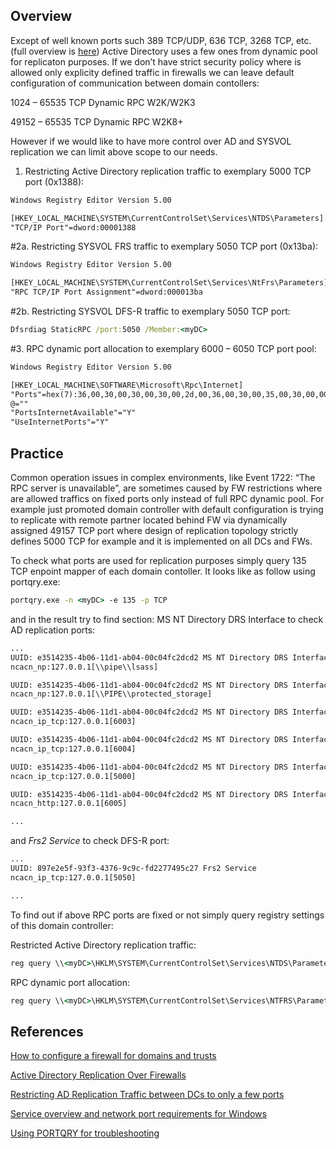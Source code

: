 ## Overview

Except of well known ports such 389 TCP/UDP, 636 TCP, 3268 TCP, etc. (full overview is [here](https://technet.microsoft.com/en-us/library/dd772723%28v=ws.10%29.aspx)) Active Directory uses a few ones from dynamic pool for replicaton purposes. If we don’t have strict security policy where is allowed only explicity defined traffic in firewalls we can leave default configuration of communication between domain contollers:

1024  – 65535 TCP Dynamic RPC W2K/W2K3

49152 – 65535 TCP Dynamic RPC W2K8+

However if we would like to have more control over AD and SYSVOL replication we can limit above scope to our needs.

1. Restricting Active Directory replication traffic to exemplary 5000 TCP port (0x1388):

```txt
Windows Registry Editor Version 5.00

[HKEY_LOCAL_MACHINE\SYSTEM\CurrentControlSet\Services\NTDS\Parameters]
"TCP/IP Port"=dword:00001388
```

#2a. Restricting SYSVOL FRS traffic to exemplary 5050 TCP port (0x13ba):

```txt
Windows Registry Editor Version 5.00

[HKEY_LOCAL_MACHINE\SYSTEM\CurrentControlSet\Services\NtFrs\Parameters]
"RPC TCP/IP Port Assignment"=dword:000013ba
```

#2b. Restricting SYSVOL DFS-R traffic to exemplary 5050 TCP port:

```cmd
Dfsrdiag StaticRPC /port:5050 /Member:<myDC>
```

#3. RPC dynamic port allocation to exemplary 6000 – 6050 TCP port pool:

```txt
Windows Registry Editor Version 5.00

[HKEY_LOCAL_MACHINE\SOFTWARE\Microsoft\Rpc\Internet]
"Ports"=hex(7):36,00,30,00,30,00,30,00,2d,00,36,00,30,00,35,00,30,00,00,00,00,00
@=""
"PortsInternetAvailable"="Y"
"UseInternetPorts"="Y"
```

## Practice

Common operation issues in complex environments, like Event 1722: “The RPC server is unavailable”, are sometimes caused by FW restrictions where are allowed traffics on fixed ports only instead of full RPC dynamic pool. For example just promoted domain controller with default configuration is trying to replicate with remote partner located behind FW via dynamically assigned 49157 TCP port where design of replication topology strictly defines 5000 TCP for example and it is implemented on all DCs and FWs.

To check what ports are used for replication purposes simply query 135 TCP enpoint mapper of each domain contoller. It looks like as follow using portqry.exe:

```cmd
portqry.exe -n <myDC> -e 135 -p TCP
```

and in the result try to find section: MS NT Directory DRS Interface to check AD replication ports:

```txt
...
UUID: e3514235-4b06-11d1-ab04-00c04fc2dcd2 MS NT Directory DRS Interface
ncacn_np:127.0.0.1[\\pipe\\lsass]

UUID: e3514235-4b06-11d1-ab04-00c04fc2dcd2 MS NT Directory DRS Interface
ncacn_np:127.0.0.1[\\PIPE\\protected_storage]

UUID: e3514235-4b06-11d1-ab04-00c04fc2dcd2 MS NT Directory DRS Interface
ncacn_ip_tcp:127.0.0.1[6003]

UUID: e3514235-4b06-11d1-ab04-00c04fc2dcd2 MS NT Directory DRS Interface
ncacn_ip_tcp:127.0.0.1[6004]

UUID: e3514235-4b06-11d1-ab04-00c04fc2dcd2 MS NT Directory DRS Interface
ncacn_ip_tcp:127.0.0.1[5000]

UUID: e3514235-4b06-11d1-ab04-00c04fc2dcd2 MS NT Directory DRS Interface
ncacn_http:127.0.0.1[6005]

...
```
 
and _Frs2_ _Service_ to check DFS-R port:

```txt
...
UUID: 897e2e5f-93f3-4376-9c9c-fd2277495c27 Frs2 Service
ncacn_ip_tcp:127.0.0.1[5050]

...
```

To find out if above RPC ports are fixed or not simply query registry settings of this domain controller:

Restricted Active Directory replication traffic:

```cmd
reg query \\<myDC>\HKLM\SYSTEM\CurrentControlSet\Services\NTDS\Parameters /v "TCP/IP Port"
```

RPC dynamic port allocation:

```cmd
reg query \\<myDC>\HKLM\SYSTEM\CurrentControlSet\Services\NTFRS\Parameters /v "RPC TCP/IP Port Assignment"
``` 

## References

[How to configure a firewall for domains and trusts](https://support.microsoft.com/en-us/kb/179442)

[Active Directory Replication Over Firewalls](http://social.technet.microsoft.com/wiki/contents/articles/584.active-directory-replication-over-firewalls.aspx)

[Restricting AD Replication Traffic between DCs to only a few ports](http://blogs.technet.com/b/luistog/archive/2012/05/08/restricting-ad-replication-traffic-between-dcs-to-only-a-few-ports.aspx)

[Service overview and network port requirements for Windows](http://support.microsoft.com/kb/832017#method1)

[Using PORTQRY for troubleshooting](http://blogs.technet.com/b/askds/archive/2009/01/22/using-portqry-for-troubleshooting.aspx)

